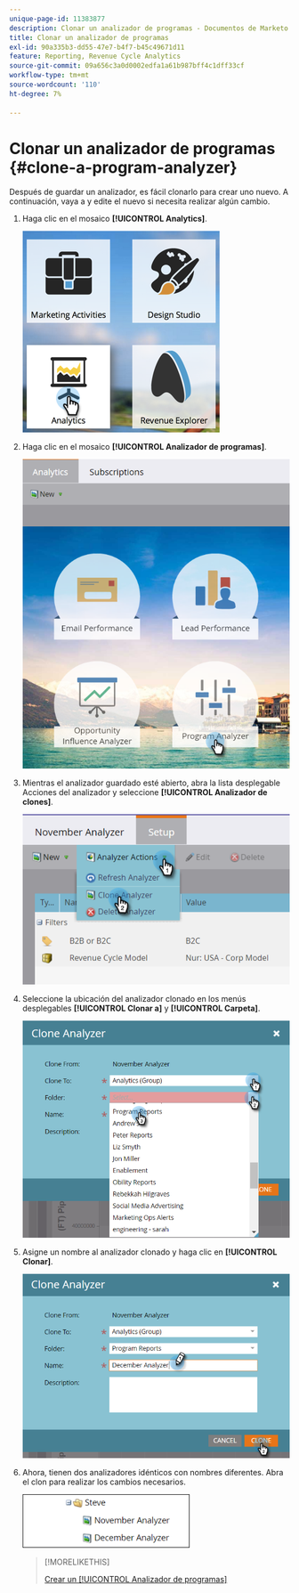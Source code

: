 ```yaml
---
unique-page-id: 11383877
description: Clonar un analizador de programas - Documentos de Marketo - Documentación del producto
title: Clonar un analizador de programas
exl-id: 90a335b3-dd55-47e7-b4f7-b45c49671d11
feature: Reporting, Revenue Cycle Analytics
source-git-commit: 09a656c3a0d0002edfa1a61b987bff4c1dff33cf
workflow-type: tm+mt
source-wordcount: '110'
ht-degree: 7%

---
```


# Clonar un analizador de programas {#clone-a-program-analyzer}

Después de guardar un analizador, es fácil clonarlo para crear uno nuevo. A continuación, vaya a y edite el nuevo si necesita realizar algún cambio.

1. Haga clic en el mosaico **[!UICONTROL Analytics]**.

   ![](assets/2017-05-01-08-20-37.png)

1. Haga clic en el mosaico **[!UICONTROL Analizador de programas]**.

   ![](assets/program-analyzer-icon-hand.png)

1. Mientras el analizador guardado esté abierto, abra la lista desplegable Acciones del analizador y seleccione **[!UICONTROL Analizador de clones]**.

   ![](assets/image2016-10-31-16-3a12-3a6.png)

1. Seleccione la ubicación del analizador clonado en los menús desplegables **[!UICONTROL Clonar a]** y **[!UICONTROL Carpeta]**.

   ![](assets/image2016-10-31-16-3a13-3a42.png)

1. Asigne un nombre al analizador clonado y haga clic en **[!UICONTROL Clonar]**.

   ![](assets/image2016-10-31-16-3a15-3a15.png)

1. Ahora, tienen dos analizadores idénticos con nombres diferentes. Abra el clon para realizar los cambios necesarios.

   ![](assets/image2016-10-31-16-3a17-3a11.png)

   >[!MORELIKETHIS]
   >
   >[Crear un [!UICONTROL Analizador de programas]](/help/marketo/product-docs/reporting/revenue-cycle-analytics/program-analytics/create-a-program-analyzer.md)
